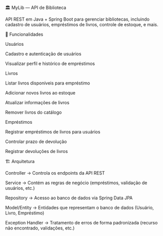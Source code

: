 🏛️ MyLib — API de Biblioteca

API REST em Java + Spring Boot para gerenciar bibliotecas, incluindo cadastro de usuários, empréstimos de livros, controle de estoque, e mais.

🚀 Funcionalidades

Usuários

Cadastro e autenticação de usuários

Visualizar perfil e histórico de empréstimos

Livros

Listar livros disponíveis para empréstimo

Adicionar novos livros ao estoque

Atualizar informações de livros

Remover livros do catálogo

Empréstimos

Registrar empréstimos de livros para usuários

Controlar prazo de devolução

Registrar devoluções de livros

🏗️ Arquitetura

Controller → Controla os endpoints da API REST

Service → Contém as regras de negócio (empréstimos, validação de usuários, etc.)

Repository → Acesso ao banco de dados via Spring Data JPA

Model/Entity → Entidades que representam o banco de dados (Usuário, Livro, Empréstimo)

Exception Handler → Tratamento de erros de forma padronizada (recurso não encontrado, validações, etc.)

